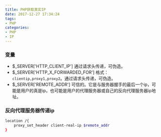 ```yaml
---
title: PHP获取真实IP
date: 2017-12-27 17:34:24
tags:
- PHP
categories:
- PHP
- IP
---
```


### 变量
- $_SERVER['HTTP_CLIENT_IP'] 通过请求头传递，可伪造。
- $_SERVER['HTTP_X_FORWARDED_FOR'] 格式：`clientip,proxy1,proxy2`。通过请求头传递，可伪造。
- $_SERVER['REMOTE_ADDR'] 可信的。它是与服务器握手的最后一个ip，可能是用户的真是ip，也可能是用户的代理服务器或自己的反向代理服务器ip地址。

### 反向代理服务器传递ip

```sh
location /{
	proxy_set_header client-real-ip $remote_addr
}
```

